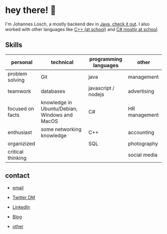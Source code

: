 # hey there! :wave:

I'm Johannes Losch, a mostly backend dev in [Java, check it out](https://github.com/johanneslosch?tab=repositories&q=&type=&language=java). I also worked with other languages like [C++ (at school)](https://github.com/johanneslosch?tab=repositories&q=&type=&language=c%2B%2B) and [C# mostly at school](https://github.com/johanneslosch?tab=repositories&q=&type=&language=c%23). 

## Skills

 | personal | technical | programming languages | other |
 | --- | --- | --- | --- |
 | problem solving | Git | java | management |
 | teamwork | databases |javascript / nodejs | advertising |
 | focused on facts | knowledge in Ubuntu/Debian, Windows and MacOS | C# | HR management |
 | enthusiast | some networking knowledge | C++ |accounting |
 | organizized |  | SQL |photography |
 | critical thinking |  |  | social media |



## contact
 - [email](mailto:hi@jlosch.de)
 - [Twitter DM](https://twitter.com/johanneslosch)
 - [LinkedIn](https://www.linkedin.com/in/johannes-losch/)
 - [Blog](https://johanneslosch.de)

 - [other](https://jlosch.de)
